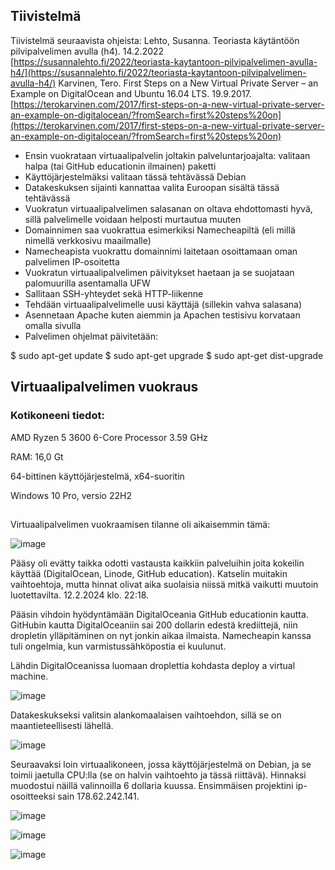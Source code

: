 ## Tiivistelmä

Tiivistelmä seuraavista ohjeista:
 Lehto, Susanna. Teoriasta käytäntöön pilvipalvelimen avulla (h4). 14.2.2022 [https://susannalehto.fi/2022/teoriasta-kaytantoon-pilvipalvelimen-avulla-h4/](https://susannalehto.fi/2022/teoriasta-kaytantoon-pilvipalvelimen-avulla-h4/)
Karvinen, Tero. First Steps on a New Virtual Private Server – an Example on DigitalOcean and Ubuntu 16.04 LTS. 19.9.2017.[https://terokarvinen.com/2017/first-steps-on-a-new-virtual-private-server-an-example-on-digitalocean/?fromSearch=first%20steps%20on](https://terokarvinen.com/2017/first-steps-on-a-new-virtual-private-server-an-example-on-digitalocean/?fromSearch=first%20steps%20on)

- Ensin vuokrataan virtuaalipalvelin joltakin palveluntarjoajalta: valitaan halpa (tai GitHub educationin ilmainen) paketti
- Käyttöjärjestelmäksi valitaan tässä tehtävässä Debian
- Datakeskuksen sijainti kannattaa valita Euroopan sisältä tässä tehtävässä
- Vuokratun virtuaalipalvelimen salasanan on oltava ehdottomasti hyvä, sillä  palvelimelle voidaan helposti murtautua muuten
- Domainnimen saa vuokrattua esimerkiksi Namecheapiltä (eli millä nimellä verkkosivu maailmalle)
- Namecheapista vuokrattu domainnimi laitetaan osoittamaan oman palvelimen IP-osoitetta
- Vuokratun virtuaalipalvelimen päivitykset haetaan ja se suojataan palomuurilla asentamalla UFW
- Sallitaan SSH-yhteydet sekä HTTP-liikenne
- Tehdään virtuaalipalvelimelle uusi käyttäjä (sillekin vahva salasana)
- Asennetaan Apache kuten aiemmin ja Apachen testisivu korvataan omalla sivulla
- Palvelimen ohjelmat päivitetään:
  
$ sudo apt-get update
$ sudo apt-get upgrade
$ sudo apt-get dist-upgrade

## Virtuaalipalvelimen vuokraus

### Kotikoneeni tiedot:

AMD Ryzen 5 3600 6-Core Processor 3.59 GHz

RAM: 16,0 Gt

64-bittinen käyttöjärjestelmä, x64-suoritin

Windows 10 Pro, versio 22H2

##

Virtuaalipalvelimen vuokraamisen tilanne oli aikaisemmin tämä: 

![image](https://github.com/RonjaVee/smial/assets/148786247/f447cace-1059-4160-8304-c36df981deaf)



Pääsy oli evätty taikka odotti vastausta kaikkiin palveluihin joita kokeilin käyttää (DigitalOcean, Linode, GitHub education). Katselin muitakin vaihtoehtoja, mutta hinnat olivat aika suolaisia niissä mitkä
vaikutti muutoin luotettavilta.
12.2.2024 klo. 22:18.

Pääsin vihdoin hyödyntämään DigitalOceania GitHub educationin kautta. GitHubin kautta DigitalOceaniin sai 200 dollarin edestä krediittejä, niin dropletin ylläpitäminen on nyt jonkin aikaa ilmaista. Namecheapin kanssa tuli 
ongelmia, kun varmistussähköpostia ei kuulunut.

Lähdin DigitalOceanissa luomaan droplettia kohdasta deploy a virtual machine.

![image](https://github.com/RonjaVee/smial/assets/148786247/dc75cfc1-c8d4-4ba5-99c7-bcb15981ca08)

Datakeskukseksi valitsin alankomaalaisen vaihtoehdon, sillä se on maantieteellisesti lähellä.

![image](https://github.com/RonjaVee/smial/assets/148786247/54867115-8fc0-4d11-9437-9c727db529d6)

Seuraavaksi loin virtuaalikoneen, jossa käyttöjärjestelmä on Debian, ja se toimii jaetulla CPU:lla (se on halvin vaihtoehto ja tässä riittävä). Hinnaksi muodostui näillä valinnoilla 6 dollaria kuussa.
Ensimmäisen projektini ip-osoitteeksi sain 178.62.242.141.

![image](https://github.com/RonjaVee/smial/assets/148786247/af2c9add-e84b-429b-adea-b836f044aee7)

![image](https://github.com/RonjaVee/smial/assets/148786247/155451a4-b996-4055-b3c6-11e12b7e3903)

![image](https://github.com/RonjaVee/smial/assets/148786247/f71b0f5a-52a0-4878-9181-7203e4820d75)













